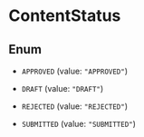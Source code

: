 
# ContentStatus

## Enum


* `APPROVED` (value: `"APPROVED"`)

* `DRAFT` (value: `"DRAFT"`)

* `REJECTED` (value: `"REJECTED"`)

* `SUBMITTED` (value: `"SUBMITTED"`)



